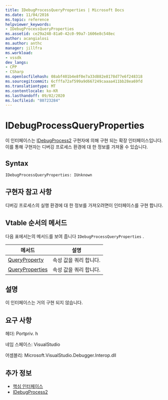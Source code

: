 ```yaml
---
title: IDebugProcessQueryProperties | Microsoft Docs
ms.date: 11/04/2016
ms.topic: reference
helpviewer_keywords:
- IDebugProcessQueryProperties
ms.assetid: ce29a248-81a0-42c0-99a7-1606e8c548ec
author: acangialosi
ms.author: anthc
manager: jillfra
ms.workload:
- vssdk
dev_langs:
- CPP
- CSharp
ms.openlocfilehash: 08abf401b4e8f0e7a33d882e8178d77e6f248318
ms.sourcegitcommit: 6cfffa72af599a9d667249caaaa411bb28ea69fd
ms.translationtype: MT
ms.contentlocale: ko-KR
ms.lasthandoff: 09/02/2020
ms.locfileid: "80723284"
---
```

# <a name="idebugprocessqueryproperties"></a>IDebugProcessQueryProperties
이 인터페이스는 [IDebugProcess2](../../../extensibility/debugger/reference/idebugprocess2.md) 구현자에 의해 구현 되는 확장 인터페이스입니다. 이를 통해 구현자는 디버깅 프로세스 환경에 대 한 정보를 가져올 수 있습니다.

## <a name="syntax"></a>Syntax

```
IDebugProcessQueryProperties: IUnknown
```

## <a name="notes-for-implementers"></a>구현자 참고 사항
 디버깅 프로세스의 실행 환경에 대 한 정보를 가져오려면이 인터페이스를 구현 합니다.

## <a name="methods-in-vtable-order"></a>Vtable 순서의 메서드
 다음 표에서는의 메서드를 보여 줍니다 `IDebugProcessQueryProperties` .

|메서드|설명|
|------------|-----------------|
|[QueryProperty](../../../extensibility/debugger/reference/idebugprocessqueryproperties-queryproperty.md)|속성 값을 쿼리 합니다.|
|[QueryProperties](../../../extensibility/debugger/reference/idebugprocessqueryproperties-queryproperties.md)|속성 값을 쿼리 합니다.|

## <a name="remarks"></a>설명
 이 인터페이스는 거의 구현 되지 않습니다.

## <a name="requirements"></a>요구 사항
 헤더: Portpriv. h

 네임 스페이스: VisualStudio

 어셈블리: Microsoft.VisualStudio.Debugger.Interop.dll

## <a name="see-also"></a>추가 정보
- [핵심 인터페이스](../../../extensibility/debugger/reference/core-interfaces.md)
- [IDebugProcess2](../../../extensibility/debugger/reference/idebugprocess2.md)
